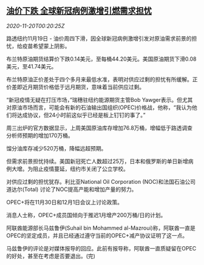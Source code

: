 <!--1605835395000-->
[油价下跌 全球新冠病例激增引燃需求担忧](https://cn.reuters.com/article/oil-close-1119-thur-idCNKBS28001G)
------

<div><i>2020-11-20T00:20:25Z</i></div><p>路透纽约11月19日 - 油价周四下滑，因全球新冠病例激增引发对原油需求前景的担忧，给疫苗希望蒙上阴影。</p><p>布兰特原油期货结算价下跌0.14美元，至每桶44.20美元。美国原油期货下滑0.08美元，至41.74美元。</p><p>布兰特原油正价差处于四个多月来最低水准，表明对供应过剩的担忧有所缓解。正价差即近月期货价格低于远月期货，意味着当前供应过剩。</p><p>“新冠疫情无疑在打压市场，”瑞穗驻纽约能源期货主管Bob Yawger表示。但尤其对原油市场而言，可能会有新的石油输出国组织(OPEC)价格战，他称，“我认为他们将达成协议，但24小时前这似乎已经是板上钉钉的事了。”</p><p>周三出炉的官方数据显示，上周美国原油库存增加76.8万桶，增幅低于路透调查分析师预期的增加170万桶。</p><p>馏分油库存减少520万桶，降幅远超预期。</p><p>但需求前景担忧持续。美国新冠死亡人数超过25万，日本和俄罗斯的单日新增病例大增。为阻止疫情蔓延，纽约市关闭了公立学校。</p><p>对供应过剩的担忧犹存。利比亚National Oil Corporation (NOC)和法国石油公司道达尔(Total) 讨论了NOC提高产能和增加产量的努力。</p><p>OPEC+将在11月30日和12月1日会议上讨论政策。</p><p>消息人士称，OPEC+成员国倾向于推迟1月增产200万桶/日的计划。</p><p>阿联酋能源部长马兹鲁伊(Suhail bin Mohammed al-Mazroui)称，阿联酋一直是OPEC的坚定成员，并且已经通过遵守当前的OPEC+减产协议证明了这一点。</p><p>马兹鲁伊的评论是对媒体报导的回应。此前有报导称，阿联酋一直质疑留在OPEC的好处，甚至在考虑是否要退出。(完)</p>
